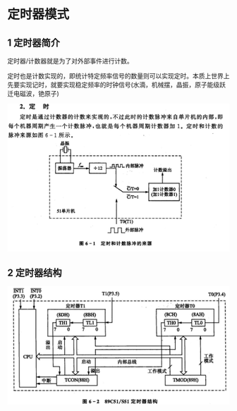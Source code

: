 # 定时器模式

## 1 定时器简介

定时器/计数器就是为了对外部事件进行计数。

定时也是计数实现的，即统计特定频率信号的数量则可以实现定时。本质上世界上先要实现记时，就要实现稳定频率的时钟信号(水滴，机械摆，晶振，原子能级跃迁电磁波，铯原子)

![alt text](image.png)

## 2 定时器结构

![alt text](image-1.png)